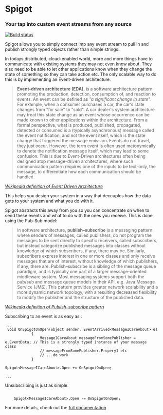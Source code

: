 # Spigot
### Your tap into custom event streams from any source
 
[![Build status](https://ci.appveyor.com/api/projects/status/xm19400akpjdb0uy/branch/master?svg=true)](https://ci.appveyor.com/project/ArchetypicalSoftware/spigot/branch/master)

Spigot allows you to simply connect into any event stream to pull in and publish strongly typed objects rather than simple strings.

In todays distributed, cloud-enabled world, more and more things have to communicate with existing systems they may not even know about. They also need to be able to let other applications know when they change the state of something so they can take action etc. The only scalable way to do this is by implementing an Event-driven architecture.

> <b>Event-driven architecture (EDA)</b>, is a software architecture pattern promoting the production, detection, consumption of, and reaction to events. 
An event can be defined as <i>"a significant change in state".</i> For example, when a consumer purchases a car, the car's state changes from "for sale" to "sold". A car dealer's system architecture may treat this state change as an event whose occurrence can be made known to other applications within the architecture. From a formal perspective, what is produced, published, propagated, detected or consumed is a (typically asynchronous) message called the event notification, and not the event itself, which is the state change that triggered the message emission. Events do not travel, they just occur. However, the term event is often used metonymically to denote the notification message itself, which may lead to some confusion. This is due to Event-Driven architectures often being designed atop message-driven architectures, where such communication pattern requires one of the inputs to be text-only, the message, to differentiate how each communication should be handled. 

[<i> Wikipedia definition of Event Driven Architecture</i>](https://en.wikipedia.org/wiki/Event-driven_architecture)

This helps you design your system in a way that decouples how the data gets to your system and what you do with it. 

Spigot abstracts this away from you so you can concentrate on when to send these events and what to do with the ones you receive. This is done using the Pub-Sub model:

> In software architecture, <b>publish–subscribe</b> is a messaging pattern where senders of messages, called publishers, do not program the messages to be sent directly to specific receivers, called subscribers, but instead categorize published messages into classes without knowledge of which subscribers, if any, there may be. Similarly, subscribers express interest in one or more classes and only receive messages that are of interest, without knowledge of which publishers, if any, there are. 
Publish–subscribe is a sibling of the message queue paradigm, and is typically one part of a larger message-oriented middleware system. Most messaging systems support both the pub/sub and message queue models in their API, e.g. Java Message Service (JMS). 
This pattern provides greater network scalability and a more dynamic network topology, with a resulting decreased flexibility to modify the publisher and the structure of the published data. 

[<i> Wikipedia definition of Publish–subscribe pattern</i>](https://en.wikipedia.org/wiki/Publish–subscribe_pattern)

Subscribing to an event is as easy as :

```
...
 void OnSpigotOnOpen(object sender, EventArrived<MessageICareAbout> e)
            {
                MessageICareAbout messageFromSomePublisher = e.EventData; // This is a strongly typed instance of your message class
                // messageFromSomePublisher.Propery1 etc
                // ...do work
            }

Spigot<MessageICareAbout>.Open += OnSpigotOnOpen;

...
```

Unsubscribing is just as simple:

```

    Spigot<MessageICareAbout>.Open -= OnSpigotOnOpen;

```

For more details, check out the [full documentation](docs)
